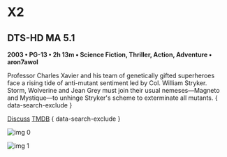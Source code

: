 # X2

## DTS-HD MA 5.1

**2003 • PG-13 • 2h 13m • Science Fiction, Thriller, Action, Adventure • aron7awol**

Professor Charles Xavier and his team of genetically gifted superheroes face a rising tide of anti-mutant sentiment led by Col. William Stryker. Storm, Wolverine and Jean Grey must join their usual nemeses—Magneto and Mystique—to unhinge Stryker's scheme to exterminate all mutants.
{ data-search-exclude }

[Discuss](https://www.avsforum.com/threads/bass-eq-for-filtered-movies.2995212/post-56861100)  [TMDB](36658)
{ data-search-exclude }

![img 0](https://i.imgur.com/hxTuL3J.jpg)

![img 1](https://i.imgur.com/qvkHRwb.jpg)

